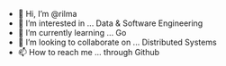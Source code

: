 - 👋 Hi, I’m @rilma
- 👀 I’m interested in ... Data & Software Engineering
- 🌱 I’m currently learning ... Go
- 💞️ I’m looking to collaborate on ... Distributed Systems
- 📫 How to reach me ... through Github

<!---
rilma/rilma is a ✨ special ✨ repository because its `README.md` (this file) appears on your GitHub profile.
You can click the Preview link to take a look at your changes.
--->

